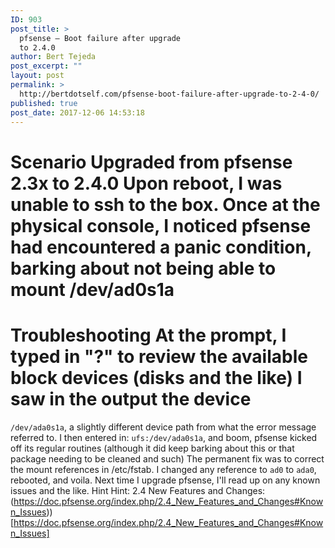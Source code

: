 ```yaml
---
ID: 903
post_title: >
  pfsense – Boot failure after upgrade
  to 2.4.0
author: Bert Tejeda
post_excerpt: ""
layout: post
permalink: >
  http://bertdotself.com/pfsense-boot-failure-after-upgrade-to-2-4-0/
published: true
post_date: 2017-12-06 14:53:18
---
```

# Scenario Upgraded from pfsense 2.3x to 2.4.0 Upon reboot, I was unable to ssh to the box. Once at the physical console, I noticed pfsense had encountered a panic condition, barking about not being able to mount /dev/ad0s1a 

# Troubleshooting At the prompt, I typed in "?" to review the available block devices (disks and the like) I saw in the output the device 

`/dev/ada0s1a`, a slightly different device path from what the error message referred to. I then entered in: `ufs:/dev/ada0s1a`, and boom, pfsense kicked off its regular routines (although it did keep barking about this or that package needing to be cleaned and such) The permanent fix was to correct the mount references in /etc/fstab. I changed any reference to `ad0` to `ada0`, rebooted, and voila. Next time I upgrade pfsense, I'll read up on any known issues and the like. Hint Hint: 2.4 New Features and Changes: (https://doc.pfsense.org/index.php/2.4_New_Features_and_Changes#Known_Issues))[https://doc.pfsense.org/index.php/2.4_New_Features_and_Changes#Known_Issues]